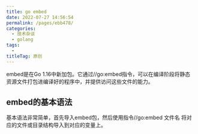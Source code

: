 ```yaml
---
title: go embed
date: 2022-07-27 14:56:54
permalink: /pages/ebb478/
categories:
  - 技术杂谈
  - golang
tags:
  - 
titleTag: 原创
---
```

embed是在Go 1.16中新加包。它通过//go:embed指令，可以在编译阶段将静态资源文件打包进编译好的程序中，并提供访问这些文件的能力。

## embed的基本语法
基本语法非常简单，首先导入embed包，然后使用指令//go:embed 文件名 将对应的文件或目录结构导入到对应的变量上。 